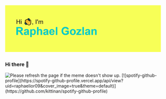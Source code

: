 # [![waylon walker header](https://github.com/m3et/m3et/blob/main/header.png)](https://m3et.github.io/PersonalWebsite/)
### Hi there 👋

<!--
**m3et/m3et** is a ✨ _special_ ✨ repository because its `README.md` (this file) appears on your GitHub profile.

Here are some ideas to get you started:

- 🔭 I’m currently working on ...
- 🌱 I’m currently learning ...
- 👯 I’m looking to collaborate on ...
- 🤔 I’m looking for help with ...
- 💬 Ask me about ...
- 📫 How to reach me: ...
- 😄 Pronouns: ...
- ⚡ Fun fact: ...
-->
<img src='https://random-memer.herokuapp.com/' title="Meme" alt="Please refresh the page if the meme doesn't show up.">
[![spotify-github-profile](https://spotify-github-profile.vercel.app/api/view?uid=raphaelior09&cover_image=true&theme=default)](https://github.com/kittinan/spotify-github-profile)
